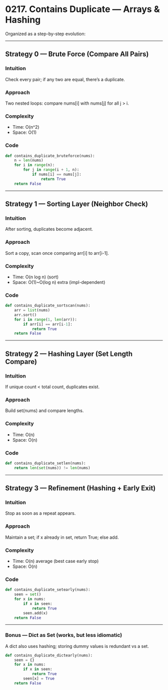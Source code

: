 # 0217. Contains Duplicate — Arrays & Hashing

Organized as a step-by-step evolution:

---

## Strategy 0 — Brute Force (Compare All Pairs)

### Intuition
Check every pair; if any two are equal, there’s a duplicate.

### Approach
Two nested loops: compare nums[i] with nums[j] for all j > i.

### Complexity
- Time: O(n^2)
- Space: O(1)

### Code
```python
def contains_duplicate_bruteforce(nums):
    n = len(nums)
    for i in range(n):
        for j in range(i + 1, n):
            if nums[i] == nums[j]:
                return True
    return False
````

---

## Strategy 1 — Sorting Layer (Neighbor Check)

### Intuition

After sorting, duplicates become adjacent.

### Approach

Sort a copy, scan once comparing arr\[i] to arr\[i-1].

### Complexity

* Time: O(n log n) (sort)
* Space: O(1)\~O(log n) extra (impl-dependent)

### Code

```python
def contains_duplicate_sortscan(nums):
    arr = list(nums)
    arr.sort()
    for i in range(1, len(arr)):
        if arr[i] == arr[i-1]:
            return True
    return False
```

---

## Strategy 2 — Hashing Layer (Set Length Compare)

### Intuition

If unique count < total count, duplicates exist.

### Approach

Build set(nums) and compare lengths.

### Complexity

* Time: O(n)
* Space: O(n)

### Code

```python
def contains_duplicate_setlen(nums):
    return len(set(nums)) != len(nums)
```

---

## Strategy 3 — Refinement (Hashing + Early Exit)

### Intuition

Stop as soon as a repeat appears.

### Approach

Maintain a set; if x already in set, return True; else add.

### Complexity

* Time: O(n) average (best case early stop)
* Space: O(n)

### Code

```python
def contains_duplicate_setearly(nums):
    seen = set()
    for x in nums:
        if x in seen:
            return True
        seen.add(x)
    return False
```

---

### Bonus — Dict as Set (works, but less idiomatic)

A dict also uses hashing; storing dummy values is redundant vs a set.

```python
def contains_duplicate_dictearly(nums):
    seen = {}
    for x in nums:
        if x in seen:
            return True
        seen[x] = True
    return False
```


